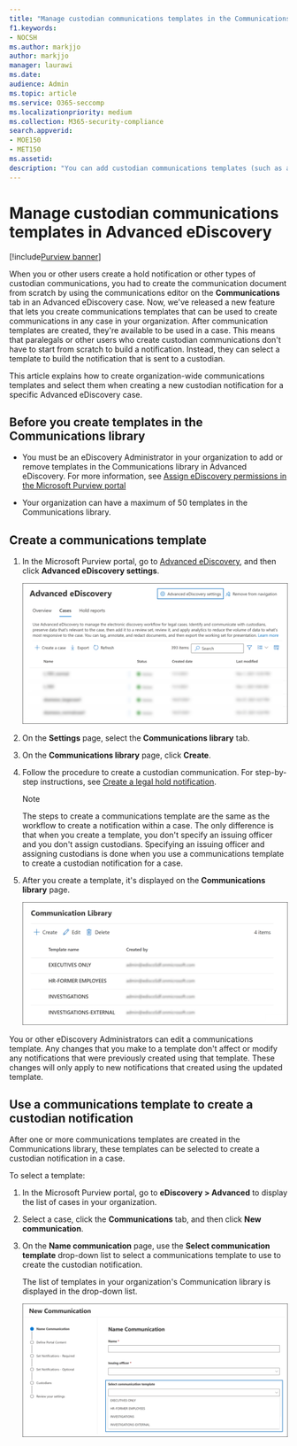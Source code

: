 ```yaml
---
title: "Manage custodian communications templates in the Communications library in Advanced eDiscovery"
f1.keywords:
- NOCSH
ms.author: markjjo
author: markjjo
manager: laurawi
ms.date: 
audience: Admin
ms.topic: article
ms.service: O365-seccomp
ms.localizationpriority: medium
ms.collection: M365-security-compliance 
search.appverid: 
- MOE150
- MET150
ms.assetid: 
description: "You can add custodian communications templates (such as a template for hold notification) in Advanced eDiscovery so they can be used in any case in your organization."
---
```


# Manage custodian communications templates in Advanced eDiscovery

[!include[Purview banner](../includes/purview-rebrand-banner.md)]

When you or other users create a hold notification or other types of custodian communications, you had to create the communication document from scratch by using the communications editor on the **Communications** tab in an Advanced eDiscovery case. Now, we've released a new feature that lets you create communications templates that can be used to create communications in any case in your organization. After communication templates are created, they're available to be used in a case. This means that paralegals or other users who create custodian communications don't have to start from scratch to build a notification. Instead, they can select a template to build the notification that is sent to a custodian.

This article explains how to create organization-wide communications templates and select them when creating a new custodian notification for a specific Advanced eDiscovery case.

## Before you create templates in the Communications library

- You must be an eDiscovery Administrator in your organization to add or remove templates in the Communications library in Advanced eDiscovery. For more information, see [Assign eDiscovery permissions in the Microsoft Purview portal](assign-ediscovery-permissions.md)  

- Your organization can have a maximum of 50 templates in the Communications library.

## Create a communications template

1. In the Microsoft Purview portal, go to [Advanced eDiscovery](https://go.microsoft.com/fwlink/p/?linkid=2173764), and then click **Advanced eDiscovery settings**.

   ![Select Advanced eDiscovery settings](..\media\HistoricalVersions1.png)

2. On the **Settings** page, select the **Communications library** tab.

3. On the **Communications library** page, click **Create**.

4. Follow the procedure to create a custodian communication. For step-by-step instructions, see [Create a legal hold notification](create-hold-notification.md).

   > [!NOTE]
   > The steps to create a communications template are the same as the workflow to create a notification within a case. The only difference is that when you create a template, you don't specify an issuing officer and you don't assign custodians. Specifying an issuing officer and assigning custodians is done when you use a communications template to create a custodian notification for a case.

5. After you create a template, it's displayed on the **Communications library** page.

   ![Templates displayed in Communications library](..\media\AeDCommunicationsLibrary1.png)

You or other eDiscovery Administrators can edit a communications template. Any changes that you make to a template don't affect or modify any notifications that were previously created using that template. These changes will only apply to new notifications that created using the updated template.

## Use a communications template to create a custodian notification

After one or more communications templates are created in the Communications library, these templates can be selected to create a custodian notification in a case.

To select a template:

1. In the Microsoft Purview portal, go to **eDiscovery > Advanced** to display the list of cases in your organization.

2. Select a case, click the **Communications** tab, and then click **New communication**.

3. On the **Name communication** page, use the **Select communication template** drop-down list to select a communications template to use to create the custodian notification.

   The list of templates in your organization's Communication library is displayed in the drop-down list.

   ![Templates from Communications library displayed in the drop-down list.](..\media\AeDCommunicationsTemplates1.png)
